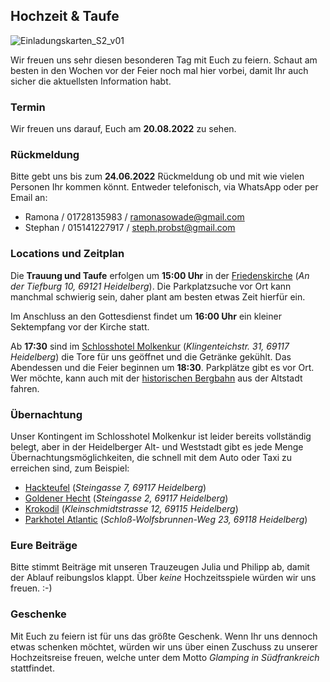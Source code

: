 ## Hochzeit & Taufe

![Einladungskarten_S2_v01](https://user-images.githubusercontent.com/20990315/154286826-5ec7a6a2-1d3e-4e7b-b7e8-1376c4462819.png)

Wir freuen uns sehr diesen besonderen Tag mit Euch zu feiern. Schaut am besten in den Wochen vor der Feier noch mal hier vorbei, damit Ihr auch sicher die aktuellsten Information habt.

### Termin

Wir freuen uns darauf, Euch am **20.08.2022** zu sehen.

### Rückmeldung

Bitte gebt uns bis zum **24.06.2022** Rückmeldung ob und mit wie vielen Personen Ihr kommen könnt. Entweder telefonisch, via WhatsApp oder per Email an:

- Ramona / 01728135983 / ramonasowade@gmail.com
- Stephan / 015141227917 / steph.probst@gmail.com

### Locations und Zeitplan

Die **Trauung und Taufe** erfolgen um **15:00 Uhr** in der [Friedenskirche](https://friedensgemeinde-handschuhsheim.de/) (_An der Tiefburg 10, 69121 Heidelberg_). Die Parkplatzsuche vor Ort kann manchmal schwierig sein, daher plant am besten etwas Zeit hierfür ein.

Im Anschluss an den Gottesdienst findet um **16:00 Uhr** ein kleiner Sektempfang vor der Kirche statt.

Ab **17:30** sind im [Schlosshotel Molkenkur](https://www.molkenkur.de/) (_Klingenteichstr. 31, 69117 Heidelberg_) die Tore für uns geöffnet und die Getränke gekühlt. Das Abendessen und die Feier beginnen um **18:30**. Parkplätze gibt es vor Ort. Wer möchte, kann auch mit der [historischen Bergbahn](https://www.bergbahn-heidelberg.de/) aus der Altstadt fahren.

### Übernachtung

Unser Kontingent im Schlosshotel Molkenkur ist leider bereits vollständig belegt, aber in der Heidelberger Alt- und Weststadt gibt es jede Menge Übernachtungsmöglichkeiten, die schnell mit dem Auto oder Taxi zu erreichen sind, zum Beispiel:

- [Hackteufel](https://www.hackteufel.de/de/index.html) (_Steingasse 7, 69117 Heidelberg_)
- [Goldener Hecht](https://www.hotel-goldener-hecht.de/index.php/de/) (_Steingasse 2, 69117 Heidelberg_)
- [Krokodil](https://krokodil-heidelberg.de/) (_Kleinschmidtstrasse 12, 69115 Heidelberg_)
- [Parkhotel Atlantic](https://krokodil-heidelberg.de/) (_Schloß-Wolfsbrunnen-Weg 23, 69118 Heidelberg_)

### Eure Beiträge

Bitte stimmt Beiträge mit unseren Trauzeugen Julia und Philipp ab, damit der Ablauf reibungslos klappt. Über _keine_ Hochzeitsspiele würden wir uns freuen. :-)

### Geschenke

Mit Euch zu feiern ist für uns das größte Geschenk. Wenn Ihr uns dennoch etwas schenken möchtet, würden wir uns über einen Zuschuss zu unserer Hochzeitsreise freuen, welche unter dem Motto _Glamping in Südfrankreich_ stattfindet.
